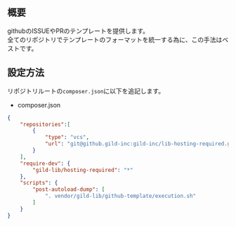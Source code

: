 ## 概要

githubのISSUEやPRのテンプレートを提供します。  
全てのリポジトリでテンプレートのフォーマットを統一する為に、この手法はベストです。

## 設定方法

リポジトリルートの`composer.json`に以下を追記します。

* composer.json
```json
{
    "repositories":[
        {
            "type": "vcs",
            "url": "git@github.gild-inc:gild-inc/lib-hosting-required.git"
        }
    ],
    "require-dev": {
        "gild-lib/hosting-required": "*"
    },
    "scripts": {
        "post-autoload-dump": [
            ". vendor/gild-lib/github-template/execution.sh"
        ]
    }
}
```
